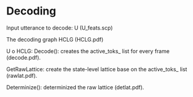 # Decoding

Input utterance to decode: U (U_feats.scp)

The decoding graph HCLG (HCLG.pdf)

U o HCLG: 
 Decode(): creates the active_toks_ list for every frame (decode.pdf).
 
 GetRawLattice: create the state-level lattice base on the active_toks_ list (rawlat.pdf).
 
 Determinize(): determinized the raw lattice (detlat.pdf).

